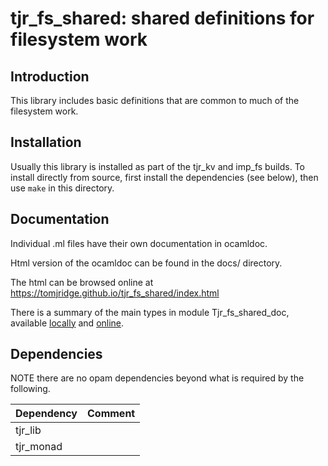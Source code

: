 # tjr_fs_shared: shared definitions for filesystem work

## Introduction

This library includes basic definitions that are common to much of the filesystem work.

## Installation

Usually this library is installed as part of the tjr_kv and imp_fs builds. To install directly from source, first install the dependencies (see below), then use `make` in this directory.

## Documentation

Individual .ml files have their own documentation in ocamldoc.

Html version of the ocamldoc can be found in the docs/ directory.

The html can be browsed online at <https://tomjridge.github.io/tjr_fs_shared/index.html>

There is a summary of the main types in module Tjr_fs_shared_doc, available [locally](docs/tjr_fs_shared/Tjr_fs_shared__Tjr_fs_shared_doc/index.html) and [online](https://tomjridge.github.io/tjr_fs_shared/tjr_fs_shared/Tjr_fs_shared__Tjr_fs_shared_doc/index.html).

## Dependencies

NOTE there are no opam dependencies beyond what is required by the following.

| Dependency | Comment |
| ---------- | ------- |
| tjr_lib    |         |
| tjr_monad  |         |


